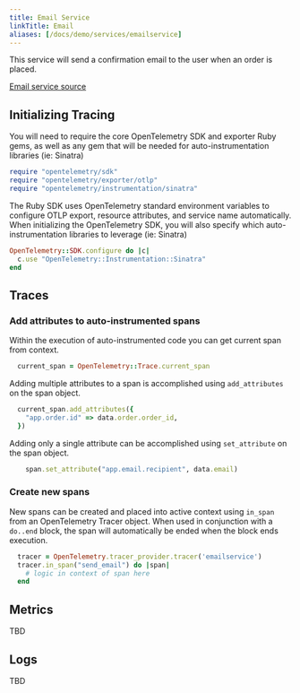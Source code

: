 ```yaml
---
title: Email Service
linkTitle: Email
aliases: [/docs/demo/services/emailservice]
---
```


This service will send a confirmation email to the user when an order is placed.

[Email service source](https://github.com/open-telemetry/opentelemetry-demo/blob/main/src/emailservice/)

## Initializing Tracing

You will need to require the core OpenTelemetry SDK and exporter Ruby gems, as
well as any gem that will be needed for auto-instrumentation libraries (ie:
Sinatra)

```ruby
require "opentelemetry/sdk"
require "opentelemetry/exporter/otlp"
require "opentelemetry/instrumentation/sinatra"
```

The Ruby SDK uses OpenTelemetry standard environment variables to configure OTLP
export, resource attributes, and service name automatically. When initializing
the OpenTelemetry SDK, you will also specify which auto-instrumentation
libraries to leverage (ie: Sinatra)

```ruby
OpenTelemetry::SDK.configure do |c|
  c.use "OpenTelemetry::Instrumentation::Sinatra"
end
```

## Traces

### Add attributes to auto-instrumented spans

Within the execution of auto-instrumented code you can get current span from
context.

```ruby
  current_span = OpenTelemetry::Trace.current_span
```

Adding multiple attributes to a span is accomplished using `add_attributes` on
the span object.

```ruby
  current_span.add_attributes({
    "app.order.id" => data.order.order_id,
  })
```

Adding only a single attribute can be accomplished using `set_attribute` on the
span object.

```ruby
    span.set_attribute("app.email.recipient", data.email)
```

### Create new spans

New spans can be created and placed into active context using `in_span` from an
OpenTelemetry Tracer object. When used in conjunction with a `do..end` block,
the span will automatically be ended when the block ends execution.

```ruby
  tracer = OpenTelemetry.tracer_provider.tracer('emailservice')
  tracer.in_span("send_email") do |span|
    # logic in context of span here
  end
```

## Metrics

TBD

## Logs

TBD
